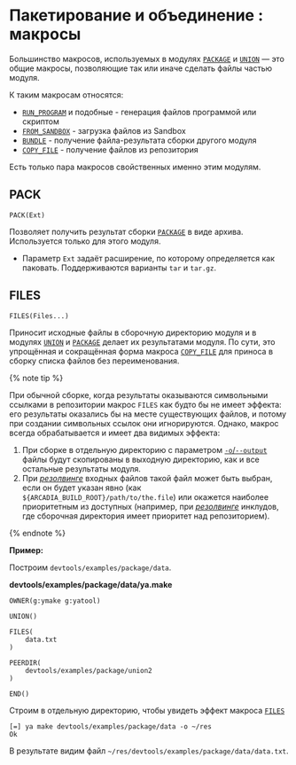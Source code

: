 # Пакетирование и объединение : макросы

Большинство макросов, используемых в модулях [`PACKAGE`](./modules#package) и [`UNION`](./modules#union) — это общие макросы, позволяющие так или иначе сделать файлы частью модуля.

К таким макросам относятся:

- [`RUN_PROGRAM`](../common/macros#run_program) и подобные - генерация файлов программой или скриптом 
- [`FROM_SANDBOX`](../common/data#from_sandbox) - загрузка файлов из Sandbox
- [`BUNDLE`](../common/macros#bundle) - получение файла-результата сборки другого модуля
- [`COPY_FILE`](../common/macros#copy_file) - получение файлов из репозитория

Есть только пара макросов свойственных именно этим модулям.

## PACK

```
PACK(Ext)
```

Позволяет получить результат сборки [`PACKAGE`](./modules#package) в виде архива. Используется только для этого модуля. 

- Параметр `Ext` задаёт расширение, по которому определяется как паковать. Поддерживаются варианты `tar` и `tar.gz`. 

## FILES

```
FILES(Files...)

```

Приносит исходные файлы в сборочную директорию модуля и в модулях [`UNION`](./modules#union) и [`PACKAGE`](./modules#package) делает их результатами модуля.
По сути, это упрощённая и сокращённая форма макроса [`COPY_FILE`](../common/macros#copy_file) для приноса в сборку списка файлов без переименования.

{% note tip %}

При обычной сборке, когда результаты оказываются символьными ссылками в репозитории макрос `FILES` как будто бы не имеет эффекта: его результаты оказались бы на месте существующих файлов,
и потому при создании символьных ссылок они игнорируются. Однако, макрос всегда обрабатывается и имеет два видимых эффекта:

1. При сборке в отдельную директорию с параметром [`-o`/`--output`](../../usage/ya_make/#results) файлы будут скопированы в выходную директорию, как и все остальные результаты модуля.
2. При [*резолвинге*](../../general/how_it_works.md#resolving) входных файлов такой файл может быть выбран, если он будет указан явно (как `${ARCADIA_BUILD_ROOT}/path/to/the.file`) или
   окажется наиболее приоритетным из доступных (например, при [*резолвинге*](../../general/how_it_works.md#resolving) инклудов, где сборочная директория имеет приоритет над репозиторием).

{% endnote %}

**Пример:**

Построим `devtools/examples/package/data`.

**devtools/examples/package/data/ya.make**

```(yamake)
OWNER(g:ymake g:yatool)

UNION()

FILES(
    data.txt
)

PEERDIR(
    devtools/examples/package/union2
)

END()
```

Строим в отдельную директорию, чтобы увидеть эффект макроса [`FILES`](./macros#files) 

```
[=] ya make devtools/examples/package/data -o ~/res
Ok
```

В результате видим файл `~/res/devtools/examples/package/data/data.txt`.


